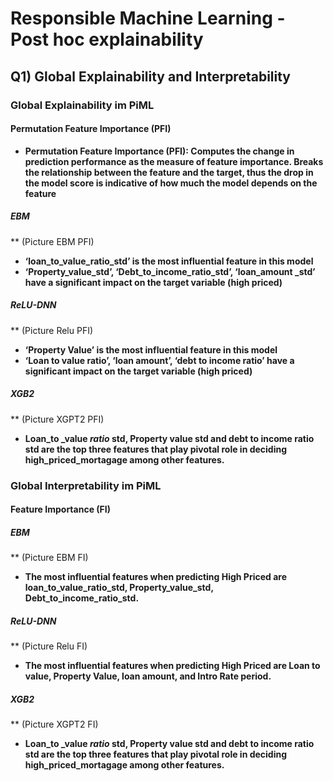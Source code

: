 # Responsible Machine Learning - Post hoc explainability

## Q1) Global Explainability and Interpretability

### Global Explainability im PiML

#### Permutation Feature Importance (PFI)
* **Permutation Feature Importance (PFI): Computes the change in prediction performance as the measure of feature importance. Breaks the relationship between the feature and the target, thus the drop in the model score is indicative of how much the model depends on the feature**

##### EBM
** (Picture EBM PFI)
* **‘loan_to_value_ratio_std’ is the most influential feature in this model**
* **‘Property_value_std’, ‘Debt_to_income_ratio_std’, ‘loan_amount _std’ have a significant impact on the target variable (high priced)**

##### ReLU-DNN
** (Picture Relu PFI)
* **‘Property Value’ is the most influential feature in this model**
* **‘Loan to value ratio’, ‘loan amount’, ‘debt to income ratio’ have a significant impact on the target variable (high priced)**

##### XGB2

** (Picture XGPT2 PFI)
* **Loan_to _value _ratio_ std, Property value std and debt to income ratio std are the top three features that play pivotal role in deciding high_priced_mortagage among other features.**


### Global Interpretability im PiML

#### Feature Importance (FI)
##### EBM
** (Picture EBM FI)
* **The most influential features when predicting High Priced are loan_to_value_ratio_std, Property_value_std, Debt_to_income_ratio_std.**

##### ReLU-DNN
** (Picture Relu FI)
* **The most influential features when predicting High Priced are Loan to value, Property Value, loan amount, and Intro Rate period.**

##### XGB2

** (Picture XGPT2 FI)
* **Loan_to _value _ratio_ std, Property value std and debt to income ratio std are the top three features that play pivotal role in deciding high_priced_mortagage among other features.**

